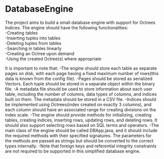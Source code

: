# DatabaseEngine
The project aims to build a small database engine with support for Octrees Indices. The engine should have the following functionalities:
<br>-Creating tables 
<br>-Inserting tuples into tables
<br>-Deleting tuples from tables
<br>-Searching in tables linearly
<br>-Creating an Octree upon demand
<br>-Using the created Octree(s) where appropriate

It is important to note that:
-The engine should store each table as separate pages on disk, with each page having a fixed maximum number of rows(this data is known from the config file). 
-Pages should be stored as serialized Vectors. Each tuple should be stored in a separate object within the binary file.
-A metadata file should be used to store information about each user table, including the number of columns, data types of columns, and indices built on them. The metadata should be stored in a CSV file.
-Indices should be implemented using Octrees(index created on exactly 3 columns), and each column should have an associated range for creating divisions on the index scale.
-The engine should provide methods for initializing, creating tables, creating indices, inserting rows, updating rows, and deleting rows. It should also support selecting rows based on SQL terms and operators.
-The main class of the engine should be called DBApp.java, and it should include the required methods with their specified signatures. The parameters for the methods are passed as strings but should be converted to the correct types internally.
-Note that foreign keys and referential integrity constraints are not required to be supported in this simplified database engine. 

